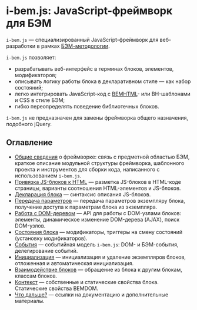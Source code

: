 # i-bem.js: JavaScript-фреймворк для БЭМ

`i-bem.js` — специализированный JavaScript-фреймворк для веб-разработки
в рамках [БЭМ-методологии](https://ru.bem.info/methodology/).

`i-bem.js` позволяет:

 * разрабатывать веб-интерфейс в терминах блоков, элементов, модификаторов;
 * описывать логику работы блока в декларативном стиле — как набор состояний;
 * легко интегрировать JavaScript-код с [BEMHTML](https://ru.bem.info/platform/bem-xjst/)- или BH-шаблонами и CSS в стиле БЭМ;
 * гибко переопределять поведение библиотечных блоков.

`i-bem.js` не предназначен для замены фреймворка общего назначения, подобного jQuery.

## Оглавление

* [Общие сведения](./i-bem-js-common.ru.md) о фреймворке: связь с предметной областью БЭМ, краткое описание модульной структуры
фреймворка, шаблонного проекта и инструментов для сборки кода,
написанного с использованием `i-bem.js`.
* [Привязка JS-блоков к HTML](./i-bem-js-html-binding.ru.md) — разметка JS-блоков в
HTML-коде страницы, варианты соотношения HTML-элементов и JS-блоков.
* [Декларация блока](./i-bem-js-decl.ru.md) — синтаксис описания JS-блоков.
* [Передача параметров](./i-bem-js-params.ru.md) — передача параметров экземпляру блока, получение доступа к параметрам блока из экземпляра.
* [Работа с DOM-деревом](./i-bem-js-dom.ru.md) — API для работы с DOM-узлами блоков:
элементы, динамическое изменение DOM-дерева (AJAX), поиск DOM-узлов.
* [Состояния блока](./i-bem-js-states.ru.md) — модификаторы, триггеры на смену состояний (установку модификаторов).
* [События](./i-bem-js-events.ru.md) — событийная модель `i-bem.js`: DOM- и БЭМ-события, делегирование событий.
* [Инициализация](./i-bem-js-init.ru.md) — инициализация и удаление экземпляров блоков, отложенная и автоматическая инициализация.
* [Взаимодействие блоков](./i-bem-js-interact.ru.md) — обращение из блока к другим блокам, классам блоков.
* [Контекст](./i-bem-js-context.ru.md) —  собственные и статические свойства блока.  Статические свойства BEMDOM.
* [Что дальше?](./i-bem-js-extras.ru.md) — ссылки на документацию и дополнительные материалы.
